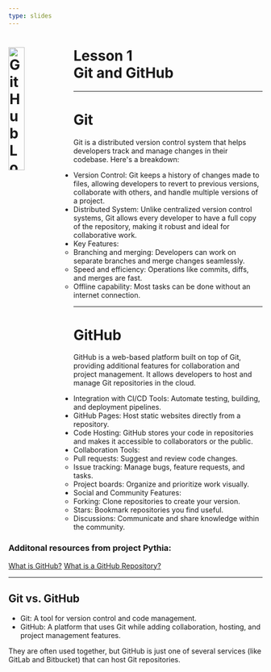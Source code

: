 ```yaml
---
type: slides
---
```


<div><h1><img src="https://foundations.projectpythia.org/_images/GitHub-logo.png" alt="GitHub Logo" width=25% align="left"/> Lesson 1<br>Git and GitHub</h1></div>

---
# Git

Git is a distributed version control system that helps developers track and manage changes in their codebase. Here's a breakdown:

* Version Control: Git keeps a history of changes made to files, allowing developers to revert to previous versions, collaborate with others, and handle multiple versions of a project.
* Distributed System: Unlike centralized version control systems, Git allows every developer to have a full copy of the repository, making it robust and ideal for collaborative work.
* Key Features:
  * Branching and merging: Developers can work on separate branches and merge changes seamlessly.
  * Speed and efficiency: Operations like commits, diffs, and merges are fast.
  * Offline capability: Most tasks can be done without an internet connection.


---

# GitHub

GitHub is a web-based platform built on top of Git, providing additional features for collaboration and project management. It allows developers to host and manage Git repositories in the cloud. 

* Integration with CI/CD Tools: Automate testing, building, and deployment pipelines.
* GitHub Pages: Host static websites directly from a repository.
* Code Hosting: GitHub stores your code in repositories and makes it accessible to collaborators or the public.
* Collaboration Tools:
  * Pull requests: Suggest and review code changes.
  * Issue tracking: Manage bugs, feature requests, and tasks.
  * Project boards: Organize and prioritize work visually.
* Social and Community Features:
  * Forking: Clone repositories to create your version.
  * Stars: Bookmark repositories you find useful.
  * Discussions: Communicate and share knowledge within the community.

### Additonal resources from project Pythia:
[What is GitHub?](https://foundations.projectpythia.org/foundations/github/what-is-github.html)
[What is a GitHub Repository?](https://foundations.projectpythia.org/foundations/github/github-repos.html)

---

## Git vs. GitHub

* Git: A tool for version control and code management.
* GitHub: A platform that uses Git while adding collaboration, hosting, and project management features.

They are often used together, but GitHub is just one of several services (like GitLab and Bitbucket) that can host Git repositories.


